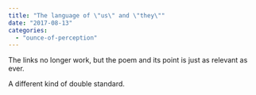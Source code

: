 ```yaml
---
title: "The language of \"us\" and \"they\""
date: "2017-08-13"
categories: 
  - "ounce-of-perception"
---
```


The links no longer work, but the poem and its point is just as relevant as ever.

A different kind of double standard.
